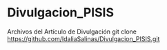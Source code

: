 # Divulgacion_PISIS
Archivos del Artículo de Divulgación
git clone https://github.com/IdaliaSalinas/Divulgacion_PISIS.git

